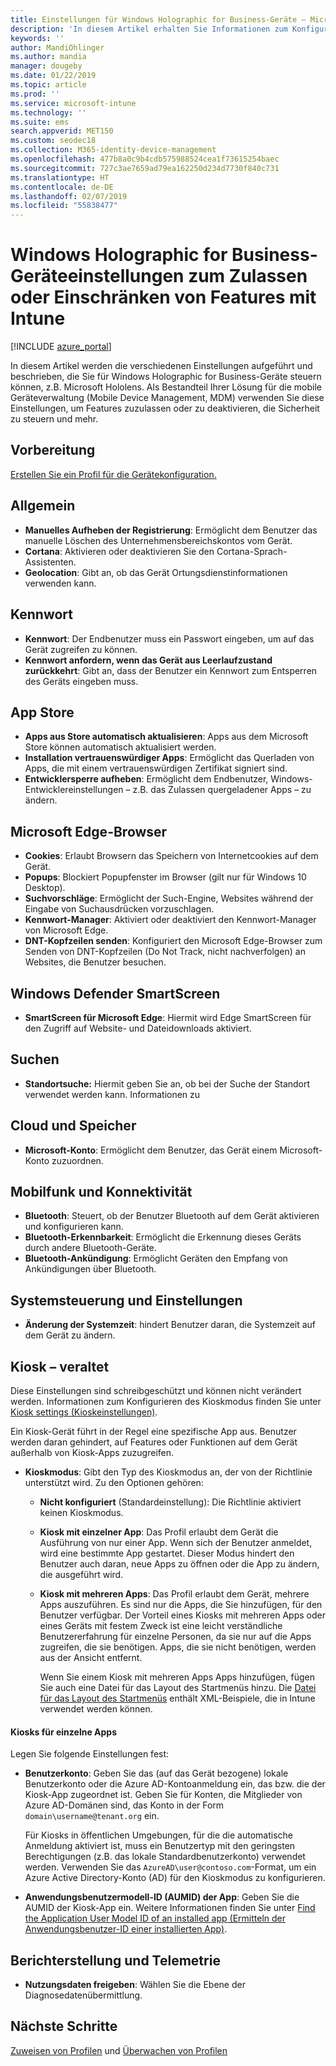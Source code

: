 ```yaml
---
title: Einstellungen für Windows Holographic for Business-Geräte – Microsoft Intune – Azure | Microsoft-Dokumentation
description: 'In diesem Artikel erhalten Sie Informationen zum Konfigurieren von Einstellungen zur Geräteeinschränkung in Microsoft Intune für Windows Holographic for Business. Die folgenden Aspekte werden behandelt: Aufhebung einer Registrierung, Geolocation, Kennwörter, Installieren von Apps aus dem App Store, Cookies und Pop-up-Menüs in Microsoft Edge, Windows Defender, Suchen, Cloud und Speicher, Bluetooth-Verbindungen, Systemzeit und Benutzerdaten in Azure.'
keywords: ''
author: MandiOhlinger
ms.author: mandia
manager: dougeby
ms.date: 01/22/2019
ms.topic: article
ms.prod: ''
ms.service: microsoft-intune
ms.technology: ''
ms.suite: ems
search.appverid: MET150
ms.custom: seodec18
ms.collection: M365-identity-device-management
ms.openlocfilehash: 477b8a0c9b4cdb575988524cea1f73615254baec
ms.sourcegitcommit: 727c3ae7659ad79ea162250d234d7730f840c731
ms.translationtype: HT
ms.contentlocale: de-DE
ms.lasthandoff: 02/07/2019
ms.locfileid: "55838477"
---
```

# <a name="windows-holographic-for-business-device-settings-to-allow-or-restrict-features-using-intune"></a>Windows Holographic for Business-Geräteeinstellungen zum Zulassen oder Einschränken von Features mit Intune

[!INCLUDE [azure_portal](./includes/azure_portal.md)]

In diesem Artikel werden die verschiedenen Einstellungen aufgeführt und beschrieben, die Sie für Windows Holographic for Business-Geräte steuern können, z.B. Microsoft Hololens. Als Bestandteil Ihrer Lösung für die mobile Geräteverwaltung (Mobile Device Management, MDM) verwenden Sie diese Einstellungen, um Features zuzulassen oder zu deaktivieren, die Sicherheit zu steuern und mehr.

## <a name="before-you-begin"></a>Vorbereitung

[Erstellen Sie ein Profil für die Gerätekonfiguration.](device-restrictions-configure.md#create-the-profile)

## <a name="general"></a>Allgemein

- **Manuelles Aufheben der Registrierung**: Ermöglicht dem Benutzer das manuelle Löschen des Unternehmensbereichskontos vom Gerät.
- **Cortana**: Aktivieren oder deaktivieren Sie den Cortana-Sprach-Assistenten.
- **Geolocation**: Gibt an, ob das Gerät Ortungsdienstinformationen verwenden kann.

## <a name="password"></a>Kennwort

- **Kennwort**: Der Endbenutzer muss ein Passwort eingeben, um auf das Gerät zugreifen zu können.
- **Kennwort anfordern, wenn das Gerät aus Leerlaufzustand zurückkehrt**: Gibt an, dass der Benutzer ein Kennwort zum Entsperren des Geräts eingeben muss.

## <a name="app-store"></a>App Store

- **Apps aus Store automatisch aktualisieren**: Apps aus dem Microsoft Store können automatisch aktualisiert werden.
- **Installation vertrauenswürdiger Apps**: Ermöglicht das Querladen von Apps, die mit einem vertrauenswürdigen Zertifikat signiert sind.
- **Entwicklersperre aufheben**: Ermöglicht dem Endbenutzer, Windows-Entwicklereinstellungen – z.B. das Zulassen quergeladener Apps – zu ändern.

## <a name="microsoft-edge-browser"></a>Microsoft Edge-Browser

- **Cookies**: Erlaubt Browsern das Speichern von Internetcookies auf dem Gerät.
- **Popups**: Blockiert Popupfenster im Browser (gilt nur für Windows 10 Desktop).
- **Suchvorschläge**: Ermöglicht der Such-Engine, Websites während der Eingabe von Suchausdrücken vorzuschlagen.
- **Kennwort-Manager**: Aktiviert oder deaktiviert den Kennwort-Manager von Microsoft Edge.
- **DNT-Kopfzeilen senden**: Konfiguriert den Microsoft Edge-Browser zum Senden von DNT-Kopfzeilen (Do Not Track, nicht nachverfolgen) an Websites, die Benutzer besuchen.

## <a name="windows-defender-smart-screen"></a>Windows Defender SmartScreen

- **SmartScreen für Microsoft Edge**: Hiermit wird Edge SmartScreen für den Zugriff auf Website- und Dateidownloads aktiviert.

## <a name="search"></a>Suchen

- **Standortsuche:** Hiermit geben Sie an, ob bei der Suche der Standort verwendet werden kann. Informationen zu

## <a name="cloud-and-storage"></a>Cloud und Speicher

- **Microsoft-Konto**: Ermöglicht dem Benutzer, das Gerät einem Microsoft-Konto zuzuordnen.

## <a name="cellular-and-connectivity"></a>Mobilfunk und Konnektivität

- **Bluetooth**: Steuert, ob der Benutzer Bluetooth auf dem Gerät aktivieren und konfigurieren kann.
- **Bluetooth-Erkennbarkeit**: Ermöglicht die Erkennung dieses Geräts durch andere Bluetooth-Geräte.
- **Bluetooth-Ankündigung**: Ermöglicht Geräten den Empfang von Ankündigungen über Bluetooth.

## <a name="control-panel-and-settings"></a>Systemsteuerung und Einstellungen

- **Änderung der Systemzeit**: hindert Benutzer daran, die Systemzeit auf dem Gerät zu ändern.

## <a name="kiosk---obsolete"></a>Kiosk – veraltet

Diese Einstellungen sind schreibgeschützt und können nicht verändert werden. Informationen zum Konfigurieren des Kioskmodus finden Sie unter [Kiosk settings (Kioskeinstellungen)](kiosk-settings-holographic.md).

Ein Kiosk-Gerät führt in der Regel eine spezifische App aus. Benutzer werden daran gehindert, auf Features oder Funktionen auf dem Gerät außerhalb von Kiosk-Apps zuzugreifen.

- **Kioskmodus**: Gibt den Typ des Kioskmodus an, der von der Richtlinie unterstützt wird. Zu den Optionen gehören:

  - **Nicht konfiguriert** (Standardeinstellung): Die Richtlinie aktiviert keinen Kioskmodus. 
  - **Kiosk mit einzelner App**: Das Profil erlaubt dem Gerät die Ausführung von nur einer App. Wenn sich der Benutzer anmeldet, wird eine bestimmte App gestartet. Dieser Modus hindert den Benutzer auch daran, neue Apps zu öffnen oder die App zu ändern, die ausgeführt wird.
  - **Kiosk mit mehreren Apps**: Das Profil erlaubt dem Gerät, mehrere Apps auszuführen. Es sind nur die Apps, die Sie hinzufügen, für den Benutzer verfügbar. Der Vorteil eines Kiosks mit mehreren Apps oder eines Geräts mit festem Zweck ist eine leicht verständliche Benutzererfahrung für einzelne Personen, da sie nur auf die Apps zugreifen, die sie benötigen. Apps, die sie nicht benötigen, werden aus der Ansicht entfernt. 
  
    Wenn Sie einem Kiosk mit mehreren Apps Apps hinzufügen, fügen Sie auch eine Datei für das Layout des Startmenüs hinzu. Die [Datei für das Layout des Startmenüs](https://docs.microsoft.com/hololens/hololens-kiosk#start-layout-file-for-intune) enthält XML-Beispiele, die in Intune verwendet werden können. 

#### <a name="single-app-kiosks"></a>Kiosks für einzelne Apps

Legen Sie folgende Einstellungen fest:

- **Benutzerkonto**: Geben Sie das (auf das Gerät bezogene) lokale Benutzerkonto oder die Azure AD-Kontoanmeldung ein, das bzw. die der Kiosk-App zugeordnet ist. Geben Sie für Konten, die Mitglieder von Azure AD-Domänen sind, das Konto in der Form `domain\username@tenant.org` ein. 

    Für Kiosks in öffentlichen Umgebungen, für die die automatische Anmeldung aktiviert ist, muss ein Benutzertyp mit den geringsten Berechtigungen (z.B. das lokale Standardbenutzerkonto) verwendet werden. Verwenden Sie das `AzureAD\user@contoso.com`-Format, um ein Azure Active Directory-Konto (AD) für den Kioskmodus zu konfigurieren.

- **Anwendungsbenutzermodell-ID (AUMID) der App**: Geben Sie die AUMID der Kiosk-App ein. Weitere Informationen finden Sie unter [Find the Application User Model ID of an installed app (Ermitteln der Anwendungsbenutzer-ID einer installierten App)](https://docs.microsoft.com/windows-hardware/customize/enterprise/find-the-application-user-model-id-of-an-installed-app).

## <a name="reporting-and-telemetry"></a>Berichterstellung und Telemetrie

- **Nutzungsdaten freigeben**: Wählen Sie die Ebene der Diagnosedatenübermittlung.

## <a name="next-steps"></a>Nächste Schritte

[Zuweisen von Profilen](device-profile-assign.md) und [Überwachen von Profilen](device-profile-monitor.md)
